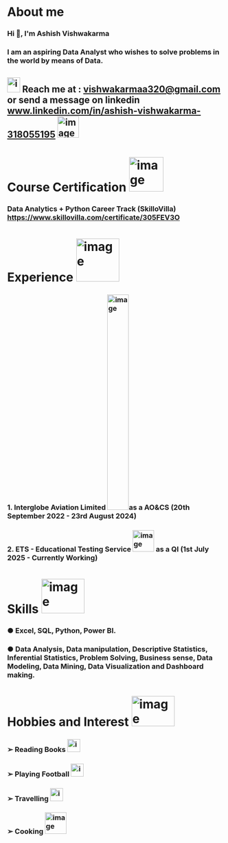 # About me
### Hi 👋, **I'm Ashish Vishwakarma**
### I am an aspiring Data Analyst who wishes to solve problems in the world by means of Data.
## <img width="30" height="35" alt="image" src="https://github.com/user-attachments/assets/7602fc41-a604-4998-a2ae-8b497d6e1912" /> Reach me at : vishwakarmaa320@gmail.com  or send a message on linkedin www.linkedin.com/in/ashish-vishwakarma-318055195 <img width="50" height="50" alt="image" src="https://github.com/user-attachments/assets/75294786-30b4-446a-ab43-570e29b2c265" />

# Course Certification <img width="80" height="80" alt="image" src="https://github.com/user-attachments/assets/41eb5630-db52-4ac2-bea7-fd8a64df02e3" />

### Data Analytics + Python Career Track (SkilloVilla) https://www.skillovilla.com/certificate/305FEV3O
# Experience <img width="100" height="100" alt="image" src="https://github.com/user-attachments/assets/c3cd29aa-b807-41d6-9cf7-e12a6ed381fb" />

### 1. Interglobe Aviation Limited <img width="50" height="500" alt="image" src="https://github.com/user-attachments/assets/90721b61-fb28-4be7-aaa7-f16a80e04d2a" />as a AO&CS (20th September 2022 - 23rd August 2024)
### 2. ETS - Educational Testing Service <img width="50" height="50" alt="image" src="https://github.com/user-attachments/assets/b1b0c395-2960-46b8-93fc-0694c1236106" /> as a QI (1st July 2025 - Currently Working)
# Skills <img width="100" height="80" alt="image" src="https://github.com/user-attachments/assets/e10f7c14-c71e-4594-a283-54b6bd26576c" />

### ● Excel, SQL, Python, Power BI.
### ● Data Analysis, Data manipulation, Descriptive Statistics, Inferential Statistics, Problem Solving, Business sense, Data Modeling, Data Mining, Data Visualization and Dashboard making.
# Hobbies and Interest <img width="100" height="70" alt="image" src="https://github.com/user-attachments/assets/e1a0fb60-122e-4185-93f1-857a39301fab" />
### ➢ Reading Books <img width="30" height="30" alt="image" src="https://github.com/user-attachments/assets/b6e70de9-5178-4fd3-9bd6-470788606275" />

### ➢ Playing Football <img width="30" height="30" alt="image" src="https://github.com/user-attachments/assets/54e467c9-ab80-465b-b67e-d48694acbaf4" />

### ➢ Travelling <img width="30" height="30" alt="image" src="https://github.com/user-attachments/assets/b6a0d7f4-6738-4c3b-986c-14a31227343d" />

### ➢ Cooking <img width="50" height="50" alt="image" src="https://github.com/user-attachments/assets/08972d18-0bb7-4771-bae7-420de4c254c1" />


